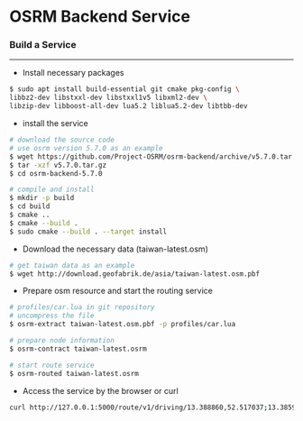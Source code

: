 # OSRM Backend Service

<script type="text/javascript" src="../js/general.js"></script>

### Build a Service
---

* Install necessary packages

```bash
$ sudo apt install build-essential git cmake pkg-config \
libbz2-dev libstxxl-dev libstxxl1v5 libxml2-dev \
libzip-dev libboost-all-dev lua5.2 liblua5.2-dev libtbb-dev
```

* install the service

```bash
# download the source code
# use osrm version 5.7.0 as an example
$ wget https://github.com/Project-OSRM/osrm-backend/archive/v5.7.0.tar.gz
$ tar -xzf v5.7.0.tar.gz
$ cd osrm-backend-5.7.0

# compile and install
$ mkdir -p build
$ cd build
$ cmake ..
$ cmake --build .
$ sudo cmake --build . --target install
```

* Download the necessary data (taiwan-latest.osm)

```bash
# get taiwan data as an example
$ wget http://download.geofabrik.de/asia/taiwan-latest.osm.pbf
```

* Prepare osm resource and start the routing service

```bash
# profiles/car.lua in git repository
# uncompress the file
$ osrm-extract taiwan-latest.osm.pbf -p profiles/car.lua

# prepare node information
$ osrm-contract taiwan-latest.osrm

# start route service
$ osrm-routed taiwan-latest.osrm
```

* Access the service by the browser or curl 

```bash
curl http://127.0.0.1:5000/route/v1/driving/13.388860,52.517037;13.385983,52.496891?steps=true
```










